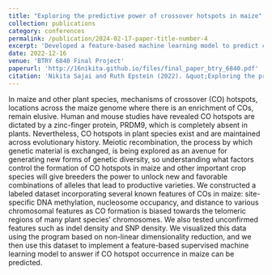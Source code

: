 ```yaml
---
title: "Exploring the predictive power of crossover hotspots in maize"
collection: publications
category: conferences
permalink: /publication/2024-02-17-paper-title-number-4
excerpt: 'Developed a feature-based machine learning model to predict crossover hotspot occurrence in maize using chromatin and genomic features.'
date: 2022-12-16
venue: 'BTRY 6840 Final Project'
paperurl: 'http://16nikita.github.io/files/final_paper_btry_6840.pdf'
citation: 'Nikita Sajai and Ruth Epstein (2022). &quot;Exploring the predictive power of crossover hotspots in maize.&quot; <i>Final Project</i>.'
---
```


In maize and other plant species, mechanisms of crossover (CO) hotspots, locations across the maize genome where there is an enrichment of COs, remain elusive. Human and mouse studies have revealed CO hotspots are dictated by a zinc-finger protein, PRDM9, which is completely absent in plants. Nevertheless, CO hotspots in plant species exist and are maintained across evolutionary history. Meiotic recombination, the process by which genetic material is exchanged, is being explored as an avenue for generating new forms of genetic diversity, so understanding what factors control the formation of CO hotspots in maize and other important crop species will give breeders the power to unlock new and favorable combinations of alleles that lead to productive varieties. We constructed a labeled dataset incorporating several known features of COs in maize: site-specific DNA methylation, nucleosome occupancy, and distance to various chromosomal features as CO formation is biased towards the telomeric regions of many plant species’ chromosomes. We also tested unconfirmed features such as indel density and SNP density. We visualized this data using the program based on non-linear dimensionality reduction, and we then use this dataset to implement a feature-based supervised machine learning model to answer if CO hotspot occurrence in maize can be predicted.
